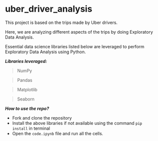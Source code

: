 # uber_driver_analysis
This project is based on the trips made by Uber drivers.

Here, we are analyzing different aspects of the trips by doing Exploratory Data Analysis.

Essential data science libraries listed below are leveraged to perform Exploratory Data Analysis using Python.

***Libraries leveraged:***
> NumPy

> Pandas

> Matplotlib

> Seaborn

***How to use the repo?***
- Fork and clone the repository
- Install the above libraries if not available using the command `pip install` in terminal
- Open the `code.ipynb` file and run all the cells.
